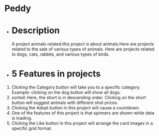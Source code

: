 # Peddy 

* # Description
     A project animals related.this project is about animals.Here are projects related to the sale of various types of animals. Here are projects related to dogs, cats, rabbits, and various types of birds.
* # 5 Features in projects
 1. Clicking the Category button will take you to a specific category.
  Example: clicking on the dog button will show all dogs. 
 2. sorted: Here, the short is in descending order. Clicking on the short button will suggest animals with different shot prices.
 3. Clicking the Adopt button in this project will cause a countdown.
 4. One of the features of this project is that spinners are shown while data is loading.
 5. Clicking the Like button in this project will arrange the card images in a specific grid format.